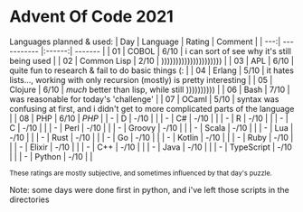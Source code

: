 # Advent Of Code 2021

Languages planned & used:
| Day | Language    | Rating | Comment |
| ---:| ----------- |:------:| ------- |
|  01 | COBOL       |   6/10 | i can sort of see why it's still being used |
|  02 | Common Lisp |   2/10 | ))))))))))))))))))))) |
|  03 | APL         |   6/10 | quite fun to research & fail to do basic things (: |
|  04 | Erlang      |   5/10 | it hates lists..., working with only recursion (mostly) is pretty interesting |
|  05 | Clojure     |   6/10 | *much* better than lisp, while still )))))))))) |
|  06 | Bash        |   7/10 | was reasonable for today's 'challenge' |
|  07 | OCaml       |   5/10 | syntax was confusing at first, and i didn't get to more complicated parts of the language |
|  08 | PHP         |   6/10 | _PHP_ |
|   - | D           |   -/10 |  |
|   - | C#          |   -/10 |  |
|   - | R           |   -/10 |  |
|   - | C           |   -/10 |  |
|   - | Perl        |   -/10 |  |
|   - | Groovy      |   -/10 |  |
|   - | Scala       |   -/10 |  |
|   - | Lua         |   -/10 |  |
|   - | Rust        |   -/10 |  |
|   - | Go          |   -/10 |  |
|   - | Kotlin      |   -/10 |  |
|   - | Ruby        |   -/10 |  |
|   - | Elixir      |   -/10 |  |
|   - | C++         |   -/10 |  |
|   - | Java        |   -/10 |  |
|   - | TypeScript  |   -/10 |  |
|   - | Python      |   -/10 |  |

<small>These ratings are mostly subjective, and sometimes influenced by that day's puzzle.</small>

Note: some days were done first in python, and i've left those scripts in the directories